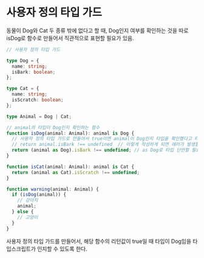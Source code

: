 # 사용자 정의 타입 가드

동물이 Dog와 Cat 두 종류 밖에 없다고 할 때, Dog인지 여부를 확인하는 것을 따로 isDog로 함수로 만들어서 직관적으로 표현할 필요가 있음.

```typescript
// 사용자 정의 타입 가드

type Dog = {
  name: string;
  isBark: boolean;
};

type Cat = {
  name: string;
  isScratch: boolean;
};

type Animal = Dog | Cat;

// animal의 타입이 Dog인지 확인하는 함수
function isDog(animal: Animal): animal is Dog {
  // 사용자 정의 타입 가드로 만들어서 true이면 animal이 Dog인지 타입을 확인했다고 타입스크립트가 인지하게 함.
  // return animal.isBark !== undefined  // 이렇게 작성하게 되면 에러가 발생할 수 있기 때문에
  return (animal as Dog).isBark !== undefined; // as Dog로 타입 단언할 필요가 있음.
}

function isCat(animal: Animal): animal is Cat {
  return (animal as Cat).isScratch !== undefined;
}

function warning(animal: Animal) {
  if (isDog(animal)) {
    // 강아지
    animal;
  } else {
    // 고양이
  }
}

```

사용자 정의 타입 가드를 만들어서, 해당 함수의 리턴값이 true일 때 타입이 Dog임을 타입스크립트가 인지할 수 있도록 한다. 